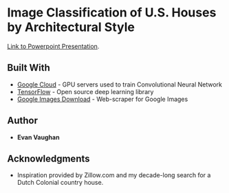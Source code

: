 # Image Classification of U.S. Houses by Architectural Style


<a href="https://docs.google.com/presentation/d/146CwODfn3S-L76YJyHTYijgxkbNTwpcFsCHCUBUoOek/edit#slide=id.p" target="_blank">Link to Powerpoint Presentation</a>.</h4>

## Built With

* [Google Cloud](https://cloud.google.com/) - GPU servers used to train Convolutional Neural Network
* [TensorFlow](https://github.com/tensorflow/tensorflow) - Open source deep learning library
* [Google Images Download](https://github.com/hardikvasa/google-images-download) - Web-scraper for Google Images

## Author

* **Evan Vaughan**

## Acknowledgments

* Inspiration provided by Zillow.com and my decade-long search for a Dutch Colonial country house.
